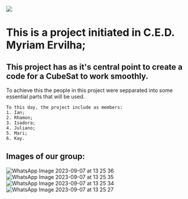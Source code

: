 <a title="CubeSat" align="center"><img src="https://github.com/r0bertinho/CubeSat_M.E._project/assets/112725039/4e6ac72f-6744-4d60-964a-695ac17ec310" /></a>

# 

# This is a project initiated in C.E.D. Myriam Ervilha;
## This project has as it's central point to create a code for a CubeSat to work smoothly.

To achieve this the people in this project were sepparated into some essential parts that will be used.
```
To this day, the project include as members:
1. Ian;
2. Rhamon;
3. Isadora;
4. Juliano;
5. Mari;
6. Kay.
```

## Images of our group:

![WhatsApp Image 2023-09-07 at 13 25 36](https://github.com/r0bertinho/CubeSat_M.E._project/assets/112725039/d7605677-341e-4f93-a356-f6f5d66c099c)
![WhatsApp Image 2023-09-07 at 13 25 35](https://github.com/r0bertinho/CubeSat_M.E._project/assets/112725039/56277edb-7c92-41b1-938f-4c90e79da68c)
![WhatsApp Image 2023-09-07 at 13 25 34](https://github.com/r0bertinho/CubeSat_M.E._project/assets/112725039/d6237246-4d5c-4005-9bb4-3f69e8a20cfa)
![WhatsApp Image 2023-09-07 at 13 25 27](https://github.com/r0bertinho/CubeSat_M.E._project/assets/112725039/3c75b562-6ac3-458e-84fd-32c74ecffde6)

# 
